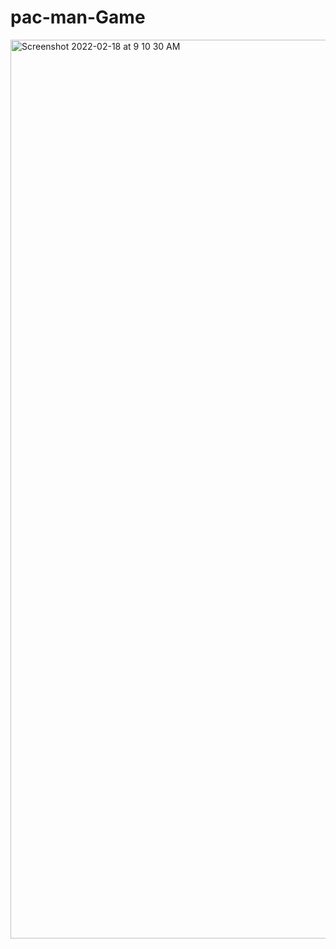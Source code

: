 # pac-man-Game

<img width="1438" alt="Screenshot 2022-02-18 at 9 10 30 AM" src="https://user-images.githubusercontent.com/36655557/154613176-3af707aa-a655-4c0e-bf77-c05f4419d81f.png">
